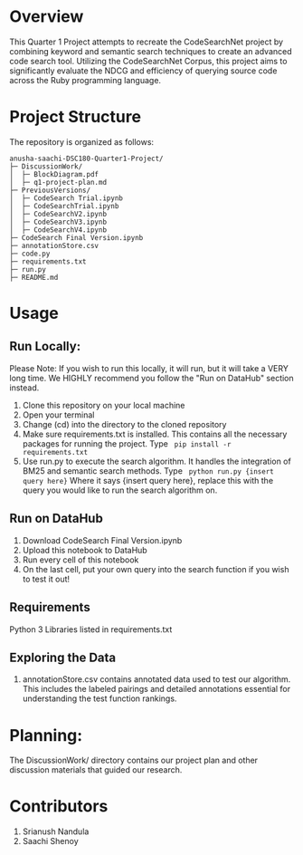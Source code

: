 # Overview 

This Quarter 1 Project attempts to recreate the CodeSearchNet project by combining keyword and semantic search techniques to create an advanced code search tool. Utilizing the CodeSearchNet Corpus, this project aims to significantly evaluate the NDCG and efficiency of querying source code across the Ruby programming language.

# Project Structure
The repository is organized as follows:
```
anusha-saachi-DSC180-Quarter1-Project/
├─ DiscussionWork/
│  ├─ BlockDiagram.pdf
│  ├─ q1-project-plan.md
├─ PreviousVersions/
│  ├─ CodeSearch Trial.ipynb
│  ├─ CodeSearchTrial.ipynb
│  ├─ CodeSearchV2.ipynb
│  ├─ CodeSearchV3.ipynb
│  ├─ CodeSearchV4.ipynb
├─ CodeSearch Final Version.ipynb
├─ annotationStore.csv
├─ code.py
├─ requirements.txt
├─ run.py
├─ README.md

```

# Usage

## Run Locally: 
Please Note: If you wish to run this locally, it will run, but it will take a VERY long time. We HIGHLY recommend you follow the "Run on DataHub" section instead.

1. Clone this repository on your local machine
2. Open your terminal
3. Change (cd) into the directory to the cloned repository
4. Make sure requirements.txt is installed. This contains all the necessary packages for running the project. Type  ``` pip install -r requirements.txt```
5. Use run.py to execute the search algorithm. It handles the integration of BM25 and semantic search methods. Type  ``` python run.py {insert query here}``` Where it says {insert query here}, replace this with the query you would like to run the search algorithm on.

## Run on DataHub
1. Download CodeSearch Final Version.ipynb
2. Upload this notebook to DataHub
3. Run every cell of this notebook
4. On the last cell, put your own query into the search function if you wish to test it out!

## Requirements
Python 3
Libraries listed in requirements.txt

## Exploring the Data
1. annotationStore.csv contains annotated data used to test our algorithm. This includes the labeled pairings and detailed annotations essential for understanding the test function rankings.

# Planning: 
The DiscussionWork/ directory contains our project plan and other discussion materials that guided our research.

# Contributors
1. Srianush Nandula
2. Saachi Shenoy

